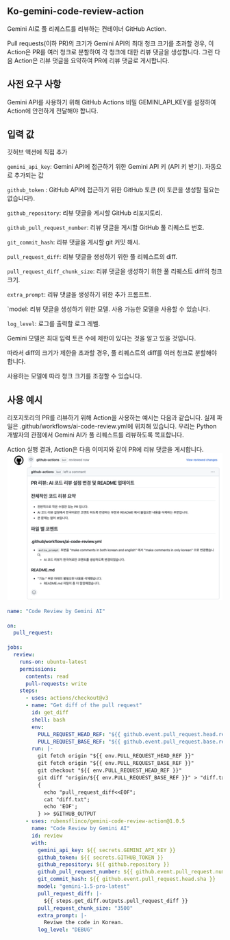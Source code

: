 ## Ko-gemini-code-review-action

Gemini AI로 풀 리퀘스트를 리뷰하는 컨테이너 GitHub Action.

Pull requests(이하 PR)의 크기가 Gemini API의 최대 청크 크기를 초과할 경우, 이 Action은 PR를 여러 청크로 분할하여 각 청크에 대한 리뷰 댓글을 생성합니다. 그런 다음 Action은 리뷰 댓글을 요약하여 PR에 리뷰 댓글로 게시합니다.

## 사전 요구 사항

Gemini API를 사용하기 위해 GitHub Actions 비밀 GEMINI_API_KEY를 설정하여 Action에 안전하게 전달해야 합니다.

## 입력 값

깃허브 액션에 직접 추가

`gemini_api_key`: Gemini API에 접근하기 위한 Gemini API 키 (API 키 받기).
자동으로 추가되는 값

`github_token` : GitHub API에 접근하기 위한 GitHub 토큰 (이 토큰을 생성할 필요는 없습니다!).

`github_repository`: 리뷰 댓글을 게시할 GitHub 리포지토리.

`github_pull_request_number`: 리뷰 댓글을 게시할 GitHub 풀 리퀘스트 번호.

`git_commit_hash`: 리뷰 댓글을 게시할 git 커밋 해시.

`pull_request_diff`: 리뷰 댓글을 생성하기 위한 풀 리퀘스트의 diff.

`pull_request_diff_chunk_size`: 리뷰 댓글을 생성하기 위한 풀 리퀘스트 diff의 청크 크기.

`extra_prompt`: 리뷰 댓글을 생성하기 위한 추가 프롬프트.

`model: 리뷰 댓글을 생성하기 위한 모델. 사용 가능한 모델을 사용할 수 있습니다.

`log_level`: 로그를 출력할 로그 레벨.

Gemini 모델은 최대 입력 토큰 수에 제한이 있다는 것을 알고 있을 것입니다.

따라서 diff의 크기가 제한을 초과할 경우, 풀 리퀘스트의 diff를 여러 청크로 분할해야 합니다.

사용하는 모델에 따라 청크 크기를 조정할 수 있습니다.

## 사용 예시

리포지토리의 PR를 리뷰하기 위해 Action을 사용하는 예시는 다음과 같습니다.
실제 파일은 .github/workflows/ai-code-review.yml에 위치해 있습니다.
우리는 Python 개발자의 관점에서 Gemini AI가 풀 리퀘스트를 리뷰하도록 목표합니다.

Action 실행 결과, Action은 다음 이미지와 같이 PR에 리뷰 댓글을 게시합니다.
![An example comment of the code review](./docs/img/example.png)

```yaml
name: "Code Review by Gemini AI"

on:
  pull_request:

jobs:
  review:
    runs-on: ubuntu-latest
    permissions:
      contents: read
      pull-requests: write
    steps:
      - uses: actions/checkout@v3
      - name: "Get diff of the pull request"
        id: get_diff
        shell: bash
        env:
          PULL_REQUEST_HEAD_REF: "${{ github.event.pull_request.head.ref }}"
          PULL_REQUEST_BASE_REF: "${{ github.event.pull_request.base.ref }}"
        run: |-
          git fetch origin "${{ env.PULL_REQUEST_HEAD_REF }}"
          git fetch origin "${{ env.PULL_REQUEST_BASE_REF }}"
          git checkout "${{ env.PULL_REQUEST_HEAD_REF }}"
          git diff "origin/${{ env.PULL_REQUEST_BASE_REF }}" > "diff.txt"
          {
            echo "pull_request_diff<<EOF";
            cat "diff.txt";
            echo 'EOF';
          } >> $GITHUB_OUTPUT
      - uses: rubensflinco/gemini-code-review-action@1.0.5
        name: "Code Review by Gemini AI"
        id: review
        with:
          gemini_api_key: ${{ secrets.GEMINI_API_KEY }}
          github_token: ${{ secrets.GITHUB_TOKEN }}
          github_repository: ${{ github.repository }}
          github_pull_request_number: ${{ github.event.pull_request.number }}
          git_commit_hash: ${{ github.event.pull_request.head.sha }}
          model: "gemini-1.5-pro-latest"
          pull_request_diff: |-
            ${{ steps.get_diff.outputs.pull_request_diff }}
          pull_request_chunk_size: "3500"
          extra_prompt: |-
            Reviwe the code in Korean.
          log_level: "DEBUG"
```
